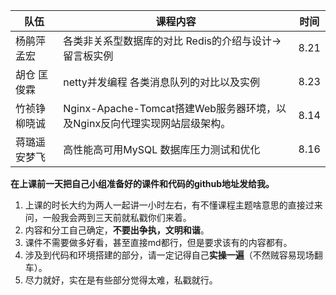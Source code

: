 | 队伍            | 课程内容                                                     | 时间 |
| --------------- | ------------------------------------------------------------ | ---- |
| 杨鹃萍 孟宏     | 各类非关系型数据库的对比 Redis的介绍与设计->留言板实例       | 8.21 |
| 胡仓     匡俊霖 | netty并发编程 各类消息队列的对比以及实例                     | 8.23 |
| 竹祯铮 柳晓诚   | Nginx-Apache-Tomcat搭建Web服务器环境，以及Nginx反向代理实现网站层级架构。 | 8.14 |
| 蒋璐遥 安梦飞   | 高性能高可用MySQL 数据库压力测试和优化                       | 8.16 |

**在上课前一天把自己小组准备好的课件和代码的github地址发给我。**

1. 上课的时长大约为两人一起讲一小时左右，有不懂课程主题啥意思的直接过来问，一般我会两到三天前就私戳你们来着。
2. 内容和分工自己确定，**不要出争执，文明和谐**。
3. 课件不需要做多好看，甚至直接md都行，但是要求该有的内容都有。
4. 涉及到代码和环境搭建的部分，请一定记得自己**实操一遍**（不然贼容易现场翻车）。
5. 尽力就好，实在是有些部分觉得太难，私戳就行。

